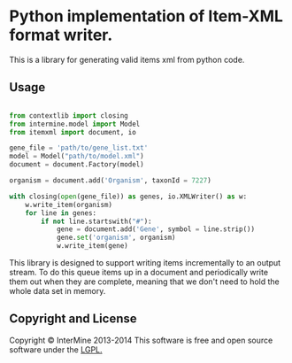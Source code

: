 Python implementation of Item-XML format writer.
==================================================

This is a library for generating valid items xml from python
code.

Usage
-------

``` py

from contextlib import closing
from intermine.model import Model
from itemxml import document, io

gene_file = 'path/to/gene_list.txt'
model = Model("path/to/model.xml")
document = document.Factory(model)

organism = document.add('Organism', taxonId = 7227)

with closing(open(gene_file)) as genes, io.XMLWriter() as w:
    w.write_item(organism)
    for line in genes:
        if not line.startswith("#"):
            gene = document.add('Gene', symbol = line.strip())
            gene.set('organism', organism)
            w.write_item(gene)

```

This library is designed to support writing items incrementally
to an output stream. To do this queue items up in a document and
periodically write them out when they are complete, meaning that
we don't need to hold the whole data set in memory.

Copyright and License
-----------------------

Copyright © InterMine 2013-2014
This software is free and open source software under the
[LGPL.](LICENSE)

